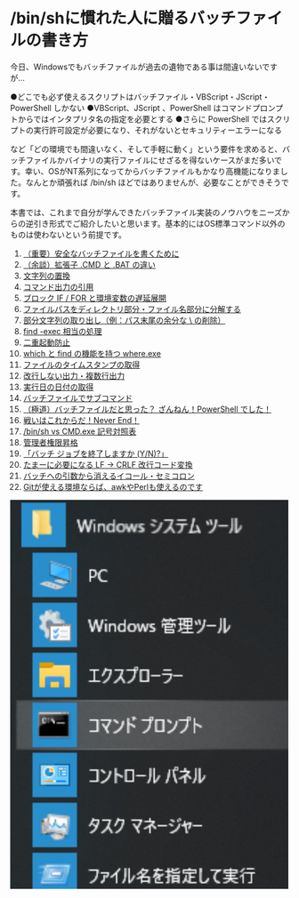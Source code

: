 /bin/shに慣れた人に贈るバッチファイルの書き方
==============

今日、Windowsでもバッチファイルが過去の遺物である事は間違いないですが…

●どこでも必ず使えるスクリプトはバッチファイル・VBScript・JScript・PowerShell しかない
●VBScript、JScript 、PowerShell はコマンドプロンプトからではインタプリタ名の指定を必要とする
●さらに PowerShell ではスクリプトの実行許可設定が必要になり、それがないとセキュリティーエラーになる

など「どの環境でも間違いなく、そして手軽に動く」という要件を求めると、バッチファイルかバイナリの実行ファイルにせざるを得ないケースがまだ多いです。幸い、OSがNT系列になってからバッチファイルもかなり高機能になりました。なんとか頑張れば /bin/sh ほどではありませんが、必要なことができそうです。

本書では、これまで自分が学んできたバッチファイル実装のノウハウをニーズからの逆引き形式でご紹介したいと思います。基本的にはOS標準コマンド以外のものは使わないという前提です。

1. [（重要）安全なバッチファイルを書くために](c84cbe23093eee1b5830/0.ce0cbc.md)
2. [（余談）拡張子 .CMD と .BAT の違い](c84cbe23093eee1b5830/1.effa7c.md)
3. [文字列の置換](c84cbe23093eee1b5830/2.3ad07f.md)
4. [コマンド出力の引用](c84cbe23093eee1b5830/3.7c317f.md)
5. [ブロック IF / FOR と環境変数の遅延展開](c84cbe23093eee1b5830/4.2eaf64.md)
6. [ファイルパスをディレクトリ部分・ファイル名部分に分解する](c84cbe23093eee1b5830/5.82fe95.md)
7. [部分文字列の取り出し（例：パス末尾の余分な \ の削除）](c84cbe23093eee1b5830/6.ab34c9.md)
8. [find -exec 相当の処理](c84cbe23093eee1b5830/7.3f7fd4.md)
9. [二重起動防止](c84cbe23093eee1b5830/8.8d8c42.md)
10. [which と find の機能を持つ where.exe](c84cbe23093eee1b5830/9.0bca8b.md)
11. [ファイルのタイムスタンプの取得](c84cbe23093eee1b5830/10.004fee.md)
12. [改行しない出力・複数行出力](c84cbe23093eee1b5830/11.d7b536.md)
13. [実行日の日付の取得](c84cbe23093eee1b5830/12.e77fc6.md)
14. [バッチファイルでサブコマンド](c84cbe23093eee1b5830/13.f5fae9.md)
15. [（極道）バッチファイルだと思った？ ざんねん！PowerShell でした！](c84cbe23093eee1b5830/14.adcc65.md)
16. [戦いはこれからだ！Never End！](c84cbe23093eee1b5830/15.bfdc1f.md)
17. [/bin/sh vs CMD.exe 記号対照表](c84cbe23093eee1b5830/16.ad04cd.md)
18. [管理者権限昇格](c84cbe23093eee1b5830/17.8a78ff.md)
19. [「バッチ ジョブを終了しますか (Y/N)?」](c84cbe23093eee1b5830/18.4f29a0.md)
20. [たまーに必要になる LF → CRLF 改行コード変換](c84cbe23093eee1b5830/19.b85ac6.md)
21. [バッチへの引数から消えるイコール・セミコロン](c84cbe23093eee1b5830/20.parameq.md)
22. [Gitが使える環境ならば、awkやPerlも使えるのです](c84cbe23093eee1b5830/21.gitawk.md)

![cover](c84cbe23093eee1b5830/cover.jpg)
